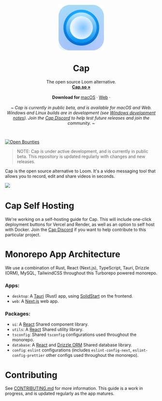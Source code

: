 <p align="center">
  <p align="center">
   <img width="150" height="150" src="https://github.com/CapSoftware/Cap/blob/main/apps/desktop/src-tauri/icons/Square310x310Logo.png" alt="Logo">
  </p>
	<h1 align="center"><b>Cap</b></h1>
	<p align="center">
		The open source Loom alternative.
    <br />
    <a href="https://cap.so"><strong>Cap.so »</strong></a>
    <br />
    <br />
    <b>Download for </b>
		<a href="https://cap.so/download">macOS</a> ·
		<a href="https://cap.so/">Web</a> ·
    <br />
    <br />
    <i>~ Cap is currently in public beta, and is available for macOS and Web. Windows and Linux builds are in development (see <a href="CONTRIBUTING.md#notes-for-development-on-windows">Windows development notes</a>). Join the <a href="https://discord.gg/y8gdQ3WRN3">Cap Discord</a> to help test future releases and join the community. ~</i>
    <br />
  </p>
</p>
<br/>

[![Open Bounties](https://img.shields.io/endpoint?url=https%3A%2F%2Fconsole.algora.io%2Fapi%2Fshields%2FCapSoftware%2Fbounties%3Fstatus%3Dopen)](https://console.algora.io/org/CapSoftware/bounties?status=open)

> NOTE: Cap is under active development, and is currently in public beta. This repository is updated regularly with changes and new releases.

Cap is the open source alternative to Loom. It's a video messaging tool that allows you to record, edit and share videos in seconds.

<img src="https://raw.githubusercontent.com/CapSoftware/Cap/refs/heads/main/apps/web/public/landing-cover.png"/>

# Cap Self Hosting

We're working on a self-hosting guide for Cap. This will include one-click deployment buttons for Vercel and Render, as well as an option to self host with Docker. Join the <a href="https://discord.gg/y8gdQ3WRN3">Cap Discord</a> if you want to help contribute to this particular project.

# Monorepo App Architecture

We use a combination of Rust, React (Next.js), TypeScript, Tauri, Drizzle (ORM), MySQL, TailwindCSS throughout this Turborepo powered monorepo.

### Apps:

- `desktop`: A [Tauri](https://tauri.app) (Rust) app, using [SolidStart](https://start.solidjs.com) on the frontend.
- `web`: A [Next.js](https://nextjs.org) web app.

### Packages:

- `ui`: A [React](https://reactjs.org) Shared component library.
- `utils`: A [React](https://reactjs.org) Shared utility library.
- `tsconfig`: Shared `tsconfig` configurations used throughout the monorepo.
- `database`: A [React](https://reactjs.org) and [Drizzle ORM](https://orm.drizzle.team/) Shared database library.
- `config`: `eslint` configurations (includes `eslint-config-next`, `eslint-config-prettier` other configs used throughout the monorepo).

# Contributing

See [CONTRIBUTING.md](CONTRIBUTING.md) for more information. This guide is a work in progress, and is updated regularly as the app matures.
